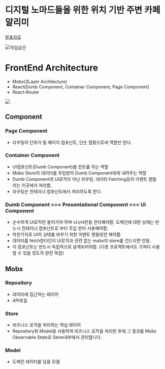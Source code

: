 # 디지털 노마드들을 위한 위치 기반 주변 카페 알리미
[발표자료](https://drive.google.com/file/d/1txThGTWhUyNSn_zZAu-5jCaddLeAypRn/view?usp=sharing)

![작업공간](https://drive.google.com/file/d/1fOCf5-n7-9HWXrtIV1yC1mIczySL_GKb/view?usp=sharing)

# FrontEnd Architecture

- Mobx(3Layer Architecture)
- React(Dumb Component, Container Component, Page Component)
- React-Router


![](https://user-images.githubusercontent.com/29771088/88493863-56951b80-cfee-11ea-81f6-1ea2ae308a2d.png)

## Component

### Page Component
- 라우팅의 단위가 될 페이지 컴포넌트, 단순 랩핑으로써 역할만 한다.

### Container Component
- UI컴포넌트(Dumb Component)를 컨트롤 하는 역할
- Mobx Store의 데이터를 주입받아 Dumb Component에게 내려주는 역할
- Dumb Component의 UI로직이 아닌 라우팅, 데이터 Fetching등의 이벤트 핸들러는 이곳에서 처리함.
- 라우팅은 컨테이너 컴포넌트에서 처리하도록 한다.

### Dumb Component === Presentational Component === UI Component

- 순수하게 UI로직만 들어가야 하며 `UI상태`만을 관리해야함. 도메인에 대한 상태는 반드시 컨테이너 컴포넌트로 부터 주입 받아 사용해야함.
- 마찬가지로 UI의 상태를 바꾸기 위한 이벤트 핸들링만 해야함.
- 데이터를 fetch한다던지 UI로직과 관련 없는 mobx의 store를 건드리면 안됨.
- 이 컴포넌트는 반드시 독립적으로 설계되어야함. (다른 프로젝트에서도 가져다 사용할 수 있을 정도의 완전 독립)

## Mobx

### Repository

- 데이터에 접근하는 레이어
- API호출

### Store

- 비즈니스 로직을 처리하는 핵심 레이어
- Repository와 Model을 사용하여 비즈니스 로직을 처리한 후에 그 결과를 Mobx Observable State로 Store내부에서 관리합니다.

### Model

- 도메인 데이터를 담을 모델


